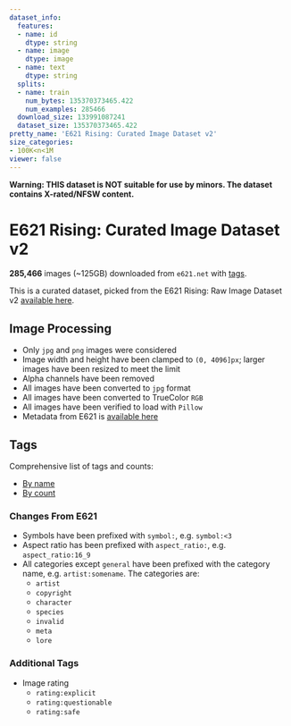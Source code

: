 ```yaml
---
dataset_info:
  features:
  - name: id
    dtype: string
  - name: image
    dtype: image
  - name: text
    dtype: string
  splits:
  - name: train
    num_bytes: 135370373465.422
    num_examples: 285466
  download_size: 133991087241
  dataset_size: 135370373465.422
pretty_name: 'E621 Rising: Curated Image Dataset v2'
size_categories:
- 100K<n<1M
viewer: false
---
```

**Warning: THIS dataset is NOT suitable for use by minors. The dataset contains X-rated/NFSW content.**


# E621 Rising: Curated Image Dataset v2

**285,466** images (~125GB) downloaded from `e621.net` with [tags](https://huggingface.co/datasets/hearmeneigh/e621-rising-v2-curated/raw/main/meta/tag-counts.by-name.json).

This is a curated dataset, picked from the E621 Rising: Raw Image Dataset v2 [available here](https://huggingface.co/datasets/hearmeneigh/e621-rising-v2-raw).

## Image Processing
* Only `jpg` and `png` images were considered
* Image width and height have been clamped to `(0, 4096]px`; larger images have been resized to meet the limit
* Alpha channels have been removed
* All images have been converted to `jpg` format
* All images have been converted to TrueColor `RGB`
* All images have been verified to load with `Pillow`
* Metadata from E621 is [available here](https://huggingface.co/datasets/hearmeneigh/e621-rising-v2-raw/tree/main/meta)

## Tags
Comprehensive list of tags and counts:

* [By name](https://huggingface.co/datasets/hearmeneigh/e621-rising-v2-curated/raw/main/meta/tag-counts.by-name.json)
* [By count](https://huggingface.co/datasets/hearmeneigh/e621-rising-v2-curated/raw/main/meta/tag-counts.by-count.json)


### Changes From E621
* Symbols have been prefixed with `symbol:`, e.g. `symbol:<3`
* Aspect ratio has been prefixed with `aspect_ratio:`, e.g. `aspect_ratio:16_9`
* All categories except `general` have been prefixed with the category name, e.g. `artist:somename`. The categories are:
  * `artist`
  * `copyright`
  * `character`
  * `species`
  * `invalid`
  * `meta`
  * `lore`

### Additional Tags
* Image rating
  * `rating:explicit`
  * `rating:questionable`
  * `rating:safe`
